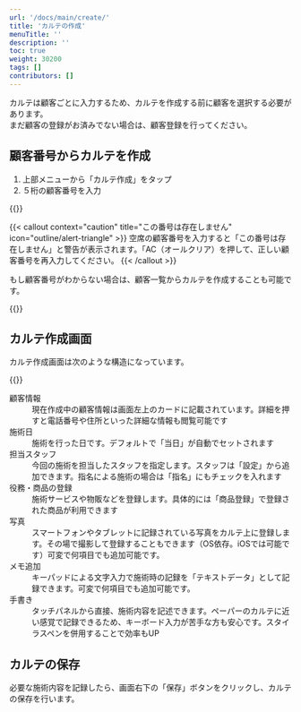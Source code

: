 ```yaml
---
url: '/docs/main/create/'
title: 'カルテの作成'
menuTitle: ''
description: ''
toc: true
weight: 30200
tags: []
contributors: []
---
```


カルテは顧客ごとに入力するため、カルテを作成する前に顧客を選択する必要があります。  
まだ顧客の登録がお済みでない場合は、顧客登録を行ってください。

## 顧客番号からカルテを作成

1. 上部メニューから「カルテ作成」をタップ
2. ５桁の顧客番号を入力

{{<iTablet filename="img/inputDigit" msg="顧客の作成画面">}}

{{< callout context="caution" title="この番号は存在しません" icon="outline/alert-triangle" >}}
空席の顧客番号を入力すると「この番号は存在しません」と警告が表示されます。「AC（オールクリア）を押して、正しい顧客番号を再入力してください。
{{< /callout >}}

もし顧客番号がわからない場合は、顧客一覧からカルテを作成することも可能です。

{{<iTablet filename="img/karte2" msg="顧客の作成画面">}}

## カルテ作成画面

カルテ作成画面は次のような構造になっています。

{{<iTablet filename="img/makeKarte" msg="顧客の作成画面">}}

<dl class="basic">
<dt>顧客情報</dt>
<dd>現在作成中の顧客情報は画面左上のカードに記載されています。詳細を押すと電話番号や住所といった詳細な情報も閲覧可能です</dd>
<dt>施術日</dt>
<dd>施術を行った日です。デフォルトで「当日」が自動でセットされます</dd>
<dt>担当スタッフ</dt>
<dd>今回の施術を担当したスタッフを指定します。スタッフは「設定」から追加できます。指名による施術の場合は「指名」にもチェックを入れます</dd>
<dt>役務・商品の登録</dt>
<dd>施術サービスや物販などを登録します。具体的には「商品登録」で登録された商品が利用できます</dd>
<dt>写真</dt>
<dd>スマートフォンやタブレットに記録されている写真をカルテ上に登録します。その場で撮影して登録することもできます（OS依存。iOSでは可能です）可変で何項目でも追加可能です。</dd>
<dt>メモ追加</dt>
<dd>キーパッドによる文字入力で施術時の記録を「テキストデータ」として記録できます。可変で何項目でも追加可能です。</dd>
<dt>手書き</dt>
<dd>タッチパネルから直接、施術内容を記述できます。ペーパーのカルテに近い感覚で記録できるため、キーボード入力が苦手な方も安心です。スタイラスペンを併用することで効率もUP</dd>
</dl>

## カルテの保存

必要な施術内容を記録したら、画面右下の「保存」ボタンをクリックし、カルテの保存を行います。
